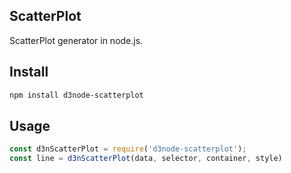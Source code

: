 ## ScatterPlot

ScatterPlot generator in node.js.

## Install

```bash
npm install d3node-scatterplot
```

## Usage

```js
const d3nScatterPlot = require('d3node-scatterplot');
const line = d3nScatterPlot(data, selector, container, style)
```